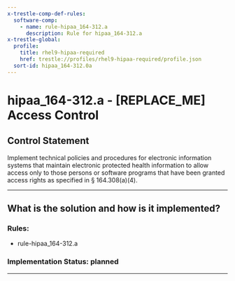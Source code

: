 ```yaml
---
x-trestle-comp-def-rules:
  software-comp:
    - name: rule-hipaa_164-312.a
      description: Rule for hipaa_164-312.a
x-trestle-global:
  profile:
    title: rhel9-hipaa-required
    href: trestle://profiles/rhel9-hipaa-required/profile.json
  sort-id: hipaa_164-312.0a
---
```


# hipaa_164-312.a - \[REPLACE_ME\] Access Control

## Control Statement

Implement technical policies and procedures for electronic information systems that maintain electronic
protected health information to allow access only to those persons or software programs that have been
granted access rights as specified in § 164.308(a)(4).

______________________________________________________________________

## What is the solution and how is it implemented?

<!-- For implementation status enter one of: implemented, partial, planned, alternative, not-applicable -->

<!-- Note that the list of rules under ### Rules: is read-only and changes will not be captured after assembly to JSON -->

<!-- Add control implementation description here for control: hipaa_164-312.a -->

### Rules:

  - rule-hipaa_164-312.a

### Implementation Status: planned

______________________________________________________________________
